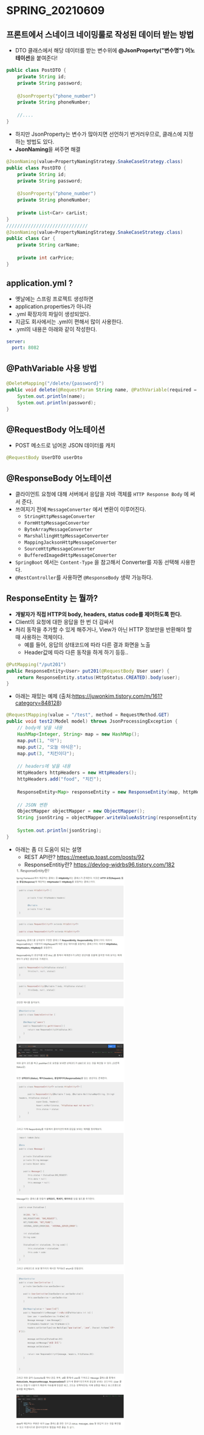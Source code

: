 # SPRING_20210609

## 프론트에서 스네이크 네이밍룰로 작성된 데이터 받는 방법

- DTO 클래스에서 해당 데이터를 받는 변수위에 **@JsonProperty("변수명") 어노테이션**을 붙여준다!

```java
public class PostDTO {
    private String id;
    private String password;

    @JsonProperty("phone_number")
    private String phoneNumber;

    //....
}
```

- 하지만 JsonProperty는 변수가 많아지면 선언하기 번거러우므로, 클래스에 지정하는 방법도 있다.
- **JsonNaming**을 써주면 해결

```java
@JsonNaming(value=PropertyNamingStrategy.SnakeCaseStrategy.class)
public class PostDTO {
    private String id;
    private String password;

    @JsonProperty("phone_number")
    private String phoneNumber;

    private List<Car> carList;
}
//////////////////////////////
@JsonNaming(value=PropertyNamingStrategy.SnakeCaseStrategy.class)
public class Car {
    private String carName;

    private int carPrice;
}
```

## application.yml ?

- 옛날에는 스프링 프로젝트 생성하면
- application.properties가 아니라
- .yml 확장자의 파일이 생성되었다.
- 지금도 회사에서는 .yml이 편해서 많이 사용한다.
- .yml의 내용은 아래와 같이 작성한다.

```yml
server:
  port: 8082
```

## @PathVariable 사용 방법

```java
@DeleteMapping("/delete/{password}")
public void delete(@RequestParam String name, @PathVariable(required = false) String password) {
    System.out.println(name);
    System.out.println(password);
}
```

## @RequestBody 어노테이션

- POST 메소드로 넘어온 JSON 데이터를 캐치

```java
@RequestBody UserDTO userDto
```

## @ResponseBody 어노테이션

- 클라이언트 요청에 대해 서버에서 응답을 자바 객체를 `HTTP Response Body` 에 써서 준다.
- 쓰여지기 전에 `MessageConverter` 에서 변환이 이루어진다. 
    - `StringHttpMessageConverter`
    - `FormHttpMessageConverter`
    - `ByteArrayMessageConverter`
    - `MarshallingHttpMessageConverter`
    - `MappingJacksonHttpMessageConverter`
    - `SourceHttpMessageConverter`
    - `BufferedImagedHttpMessageConverter`
- `SpringBoot` 에서는 `Content-Type` 을 참고해서 Converter를 자동 선택해 사용한다.
- `@RestController`를 사용하면 `@ResponseBody` 생략 가능하다. 

## ResponseEntity<E> 는 뭘까?

- **개발자가 직접 HTTP의 body, headers, status code를 제어하도록 한다.**
- Client의 요청에 대한 응답을 한 번 더 감싸서 
- 처리 동작을 추가할 수 있게 해주거나, View가 아닌 HTTP 정보만을 반환해야 할 때 사용하는 객체이다.
    - 예를 들어, 응답의 상태코드에 따라 다른 결과 화면을 노출
    - Header값에 따라 다른 동작을 하게 하기 등등..

```java
@PutMapping("/put201")
public ResponseEntity<User> put201(@RequestBody User user) {
    return ResponseEntity.status(HttpStatus.CREATED).body(user);
}
```

- 아래는 재밌는 예제 (출처:https://juwonkim.tistory.com/m/161?category=848128) 
```java
@RequestMapping(value = "/test", method = RequestMethod.GET)
public void test2(Model model) throws JsonProcessingException {
    // body에 넣을 내용
    HashMap<Integer, String> map = new HashMap();
    map.put(1, "아");
    map.put(2, "오늘 야식은");
    map.put(3, "치킨이다");

    // headers에 넣을 내용
    HttpHeaders httpHeaders = new HttpHeaders();
    httpHeaders.add("food", "치킨");

    ResponseEntity<Map> responseEntity = new ResponseEntity(map, httpHeaders, HttpStatus.OK);

    // JSON 변환
    ObjectMapper objectMapper = new ObjectMapper();
    String jsonString = objectMapper.writeValueAsString(responseEntity);

    System.out.println(jsonString);
}
```

- 아래는 좀 더 도움이 되는 설명 
    - REST API란? https://meetup.toast.com/posts/92
    - ResponseEntitiy란? https://devlog-wjdrbs96.tistory.com/182
    <img src="../images/reference_responseentity.jpeg" width="60%" height="50%"/>
    <img src="../images/reference_responseentity2.jpeg" width="60%" height="50%"/>
